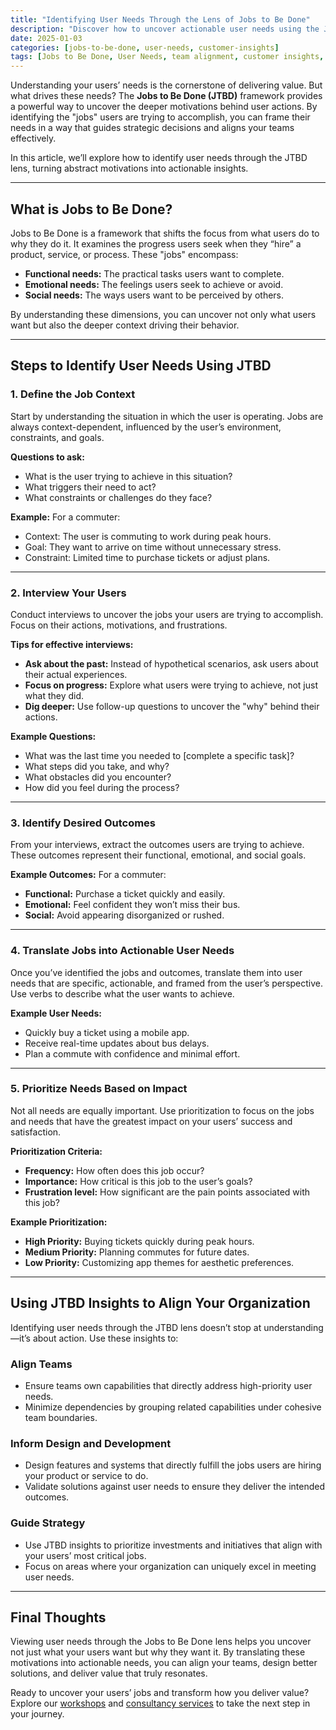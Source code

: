 ```yaml
---
title: "Identifying User Needs Through the Lens of Jobs to Be Done"
description: "Discover how to uncover actionable user needs using the Jobs to Be Done framework and align your organization to deliver meaningful value."
date: 2025-01-03
categories: [jobs-to-be-done, user-needs, customer-insights]
tags: [Jobs to Be Done, User Needs, team alignment, customer insights, organizational design]
---
```


Understanding your users’ needs is the cornerstone of delivering value. But what drives these needs? The **Jobs to Be Done (JTBD)** framework provides a powerful way to uncover the deeper motivations behind user actions. By identifying the "jobs" users are trying to accomplish, you can frame their needs in a way that guides strategic decisions and aligns your teams effectively.

In this article, we’ll explore how to identify user needs through the JTBD lens, turning abstract motivations into actionable insights.

---

## What is Jobs to Be Done?

Jobs to Be Done is a framework that shifts the focus from what users do to why they do it. It examines the progress users seek when they “hire” a product, service, or process. These "jobs" encompass:
- **Functional needs:** The practical tasks users want to complete.
- **Emotional needs:** The feelings users seek to achieve or avoid.
- **Social needs:** The ways users want to be perceived by others.

By understanding these dimensions, you can uncover not only what users want but also the deeper context driving their behavior.

---

## Steps to Identify User Needs Using JTBD

### 1. Define the Job Context

Start by understanding the situation in which the user is operating. Jobs are always context-dependent, influenced by the user’s environment, constraints, and goals.

**Questions to ask:**
- What is the user trying to achieve in this situation?
- What triggers their need to act?
- What constraints or challenges do they face?

**Example:**
For a commuter:
- Context: The user is commuting to work during peak hours.
- Goal: They want to arrive on time without unnecessary stress.
- Constraint: Limited time to purchase tickets or adjust plans.

---

### 2. Interview Your Users

Conduct interviews to uncover the jobs your users are trying to accomplish. Focus on their actions, motivations, and frustrations.

**Tips for effective interviews:**
- **Ask about the past:** Instead of hypothetical scenarios, ask users about their actual experiences.
- **Focus on progress:** Explore what users were trying to achieve, not just what they did.
- **Dig deeper:** Use follow-up questions to uncover the "why" behind their actions.

**Example Questions:**
- What was the last time you needed to [complete a specific task]?
- What steps did you take, and why?
- What obstacles did you encounter?
- How did you feel during the process?

---

### 3. Identify Desired Outcomes

From your interviews, extract the outcomes users are trying to achieve. These outcomes represent their functional, emotional, and social goals.

**Example Outcomes:**
For a commuter:
- **Functional:** Purchase a ticket quickly and easily.
- **Emotional:** Feel confident they won’t miss their bus.
- **Social:** Avoid appearing disorganized or rushed.

---

### 4. Translate Jobs into Actionable User Needs

Once you’ve identified the jobs and outcomes, translate them into user needs that are specific, actionable, and framed from the user’s perspective. Use verbs to describe what the user wants to achieve.

**Example User Needs:**
- Quickly buy a ticket using a mobile app.
- Receive real-time updates about bus delays.
- Plan a commute with confidence and minimal effort.

---

### 5. Prioritize Needs Based on Impact

Not all needs are equally important. Use prioritization to focus on the jobs and needs that have the greatest impact on your users’ success and satisfaction.

**Prioritization Criteria:**
- **Frequency:** How often does this job occur?
- **Importance:** How critical is this job to the user’s goals?
- **Frustration level:** How significant are the pain points associated with this job?

**Example Prioritization:**
- **High Priority:** Buying tickets quickly during peak hours.
- **Medium Priority:** Planning commutes for future dates.
- **Low Priority:** Customizing app themes for aesthetic preferences.

---

## Using JTBD Insights to Align Your Organization

Identifying user needs through the JTBD lens doesn’t stop at understanding—it’s about action. Use these insights to:

### Align Teams
- Ensure teams own capabilities that directly address high-priority user needs.
- Minimize dependencies by grouping related capabilities under cohesive team boundaries.

### Inform Design and Development
- Design features and systems that directly fulfill the jobs users are hiring your product or service to do.
- Validate solutions against user needs to ensure they deliver the intended outcomes.

### Guide Strategy
- Use JTBD insights to prioritize investments and initiatives that align with your users’ most critical jobs.
- Focus on areas where your organization can uniquely excel in meeting user needs.

---

## Final Thoughts

Viewing user needs through the Jobs to Be Done lens helps you uncover not just what your users want but why they want it. By translating these motivations into actionable needs, you can align your teams, design better solutions, and deliver value that truly resonates.

Ready to uncover your users’ jobs and transform how you deliver value? Explore our [workshops](/workshops) and [consultancy services](/consultancy) to take the next step in your journey.

